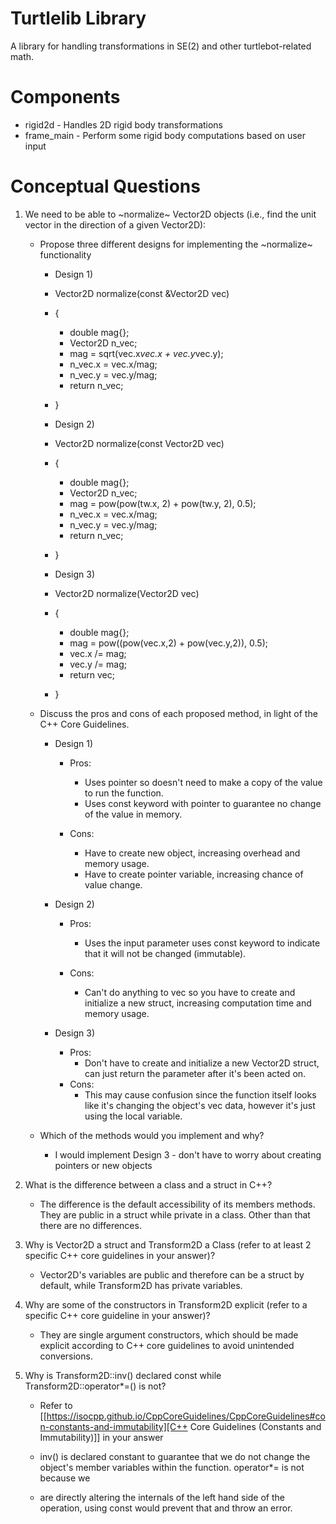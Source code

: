 # Turtlelib Library
A library for handling transformations in SE(2) and other turtlebot-related math.

# Components
- rigid2d - Handles 2D rigid body transformations
- frame_main - Perform some rigid body computations based on user input

# Conceptual Questions
1. We need to be able to ~normalize~ Vector2D objects (i.e., find the unit vector in the direction of a given Vector2D):

   - Propose three different designs for implementing the ~normalize~ functionality

      - Design 1)

      - Vector2D normalize(const &Vector2D vec)
      - {
         - double mag{};
         - Vector2D n_vec;
         - mag = sqrt(vec.x*vec.x + vec.y*vec.y);
         - n_vec.x = vec.x/mag;   
         - n_vec.y = vec.y/mag;
         - return n_vec;
      - }

      - Design 2)

      - Vector2D normalize(const Vector2D vec)
      - {
         - double mag{};
         - Vector2D n_vec;
         - mag = pow(pow(tw.x, 2) + pow(tw.y, 2), 0.5);
         - n_vec.x = vec.x/mag;
         - n_vec.y = vec.y/mag;
         - return n_vec;
      - }

      - Design 3)

      - Vector2D normalize(Vector2D vec)
      - {
         - double mag{};
         - mag = pow((pow(vec.x,2) + pow(vec.y,2)), 0.5);
         - vec.x /= mag;
         - vec.y /= mag;
         - return vec;
      - }


   - Discuss the pros and cons of each proposed method, in light of the C++ Core Guidelines.

      - Design 1)

         - Pros:
            - Uses pointer so doesn't need to make a copy of the value to run the function.
            - Uses const keyword with pointer to guarantee no change of the value in memory.

         - Cons: 
            - Have to create new object, increasing overhead and memory usage.
            - Have to create pointer variable, increasing chance of value change.

      - Design 2)

         - Pros:
            - Uses the input parameter uses const keyword to indicate that it will not be changed (immutable).

         - Cons:
            - Can't do anything to vec so you have to create and initialize a new struct, increasing computation time and memory usage.

      - Design 3)

         - Pros:
            - Don't have to create and initialize a new Vector2D struct, can just return the parameter after it's been acted on.
         - Cons:
            - This may cause confusion since the function itself looks like it's changing the object's vec data, however it's just using the local variable.

   - Which of the methods would you implement and why?

     - I would implement Design 3 - don't have to worry about creating pointers or new objects

2. What is the difference between a class and a struct in C++?

   - The difference is the default accessibility of its members methods. They are public in a struct while private in a class. Other than that there are no differences.

3. Why is Vector2D a struct and Transform2D a Class (refer to at least 2 specific C++ core guidelines in your answer)?

   - Vector2D's variables are public and therefore can be a struct by default, while Transform2D has private variables.

4. Why are some of the constructors in Transform2D explicit (refer to a specific C++ core guideline in your answer)?

   - They are single argument constructors, which should be made explicit according to C++ core guidelines to avoid unintended conversions.

5. Why is Transform2D::inv() declared const while Transform2D::operator*=() is not?
   - Refer to [[https://isocpp.github.io/CppCoreGuidelines/CppCoreGuidelines#con-constants-and-immutability][C++ Core Guidelines (Constants and Immutability)]] in your answer

   - inv() is declared constant to guarantee that we do not change the object's member variables within the function. operator*= is not because we
   - are directly altering the internals of the left hand side of the operation, using const would prevent that and throw an error.